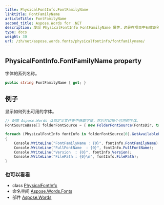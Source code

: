 ```yaml
---
title: PhysicalFontInfo.FontFamilyName
linktitle: FontFamilyName
articleTitle: FontFamilyName
second_title: Aspose.Words for .NET
description: 发现 PhysicalFontInfo FontFamilyName 属性，这是在项目中有效识别和利用字体系列的关键。
type: docs
weight: 30
url: /zh/net/aspose.words.fonts/physicalfontinfo/fontfamilyname/
---
```

## PhysicalFontInfo.FontFamilyName property

字体的系列名称。

```csharp
public string FontFamilyName { get; }
```

## 例子

显示如何列出可用的字体。

```csharp
// 配置 Aspose.Words 从自定义文件夹中获取字体，然后打印每个可用的字体。
FontSourceBase[] folderFontSource = { new FolderFontSource(FontsDir, true) };

foreach (PhysicalFontInfo fontInfo in folderFontSource[0].GetAvailableFonts())
{
    Console.WriteLine("FontFamilyName : {0}", fontInfo.FontFamilyName);
    Console.WriteLine("FullFontName  : {0}", fontInfo.FullFontName);
    Console.WriteLine("Version  : {0}", fontInfo.Version);
    Console.WriteLine("FilePath : {0}\n", fontInfo.FilePath);
}
```

### 也可以看看

* class [PhysicalFontInfo](../)
* 命名空间 [Aspose.Words.Fonts](../../../aspose.words.fonts/)
* 部件 [Aspose.Words](../../../)

